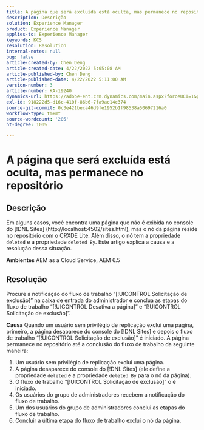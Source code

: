 ```yaml
---
title: A página que será excluída está oculta, mas permanece no repositório
description: Descrição
solution: Experience Manager
product: Experience Manager
applies-to: Experience Manager
keywords: KCS
resolution: Resolution
internal-notes: null
bug: false
article-created-by: Chen Deng
article-created-date: 4/22/2022 5:05:08 AM
article-published-by: Chen Deng
article-published-date: 4/22/2022 5:11:00 AM
version-number: 3
article-number: KA-19240
dynamics-url: https://adobe-ent.crm.dynamics.com/main.aspx?forceUCI=1&pagetype=entityrecord&etn=knowledgearticle&id=bbe225c1-f9c1-ec11-983e-0022480ab5d0
exl-id: 918222d5-d16c-410f-86b6-7fa9ac14c374
source-git-commit: 0c3e421beca46d9fe1952b1f98538a50697216a0
workflow-type: tm+mt
source-wordcount: '205'
ht-degree: 100%

---
```


# A página que será excluída está oculta, mas permanece no repositório

## Descrição


Em alguns casos, você encontra uma página que não é exibida no console do [!DNL Sites] (http://localhost:4502/sites.html), mas o nó da página reside no repositório com o CRXDE Lite. Além disso, o nó tem a propriedade `deleted` e a propriedade `deleted By`. Este artigo explica a causa e a resolução dessa situação.

<b>Ambientes</b>
AEM as a Cloud Service, AEM 6.5


## Resolução


Procure a notificação do fluxo de trabalho “[!UICONTROL Solicitação de exclusão]” na caixa de entrada do administrador e conclua as etapas do fluxo de trabalho “[!UICONTROL Desativa a página]” e “[!UICONTROL Solicitação de exclusão]”.

<b>Causa</b>
Quando um usuário sem privilégio de replicação exclui uma página, primeiro, a página desaparece do console do [!DNL Sites] e depois o fluxo de trabalho “[!UICONTROL Solicitação de exclusão]” é iniciado. A página permanece no repositório até a conclusão do fluxo de trabalho da seguinte maneira:
1. Um usuário sem privilégio de replicação exclui uma página.
2. A página desaparece do console do [!DNL Sites] (ele define a propriedade `deleted` e a propriedade `deleted By` para o nó da página).
3. O fluxo de trabalho “[!UICONTROL Solicitação de exclusão]” o é iniciado.
4. Os usuários do grupo de administradores recebem a notificação do fluxo de trabalho.
5. Um dos usuários do grupo de administradores conclui as etapas do fluxo de trabalho.
6. Concluir a última etapa do fluxo de trabalho exclui o nó da página.
